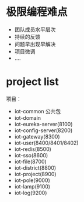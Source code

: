 # 极限编程难点

- 团队成员水平层次
- 持续的反馈
- 问题早出现早解决
- 项目微调
- ....

# project list

项目：
- iot-common 公共包
- iot-domain
- iot-eureka-server(8100)
- iot-config-server(8200)
- iot-gateway(8300)
- iot-user(8400/8401/8402)
- iot-redis(8500)
- iot-sso(8600)
- iot-file(8700)
- iot-district(8800)
- iot-project(8900)
- iot-pole(9000)
- iot-lamp(9100)
- iot-log(9200)
